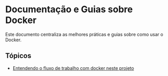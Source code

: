 # Documentação e Guias sobre Docker

Este documento centraliza as melhores práticas e guias sobre como usar o Docker.

## Tópicos

- [Entendendo o fluxo de trabalho com docker neste projeto](./docker-workflow-here.md)
